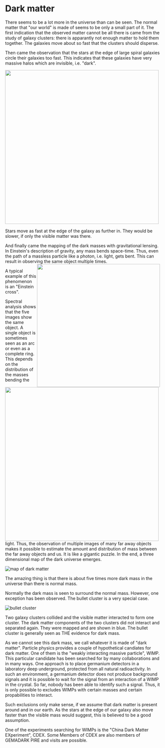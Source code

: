 # Dark matter
There seems to be a lot more in the universe than can be seen. The normal matter that "our world" is made of seems to be only a small part of it. The first indication that the observed matter cannot be all there is came from the study of galaxy clusters: there is apparantly not enough matter to hold them together. The galaxies move about so fast that the clusters should disperse. 

Then came the observation that the stars at the edge of large spiral galaxies circle their galaxies too fast. This indicates that these galaxies have very massive halos which are invisible, i.e. "dark". 

<img src="https://drive.google.com/uc?id=0BwM7XYhFgK7oaEdaVFlGb2s3bmM" width="500">

Stars move as fast at the edge of the galaxy as further in. They would be slower, 
if only the visible matter was there. 

And finally came the mapping of the dark masses with gravitational lensing.
In Einstein's description of gravity, any mass bends space-time. Thus, even the path of a massless particle like a photon, i.e. light, gets bent. This can result in observing the same object multiple times. 
<img src="https://drive.google.com/uc?id=0BwM7XYhFgK7oWHYyR3lZSkEyVzA" width="400" align="right"> 

A typical example of this phenomenon is an "Einstein cross".

<img src="https://upload.wikimedia.org/wikipedia/commons/thumb/c/c8/Einstein_cross.jpg/1024px-Einstein_cross.jpg" width="500" align="left">

Spectral analysis shows that the five images show the same object. A single object is sometimes seen as an arc or even as a complete ring. This depends on the distribution of the masses bending the light.  Thus, the observation of multiple images of many far away objects makes it possible to estimate the amount and distribution of mass between the far away objects and us. It is like a gigantic puzzle. In the end, a three dimensional map of the dark universe emerges.

![map of dark matter](https://upload.wikimedia.org/wikipedia/commons/thumb/3/31/COSMOS_3D_dark_matter_map.png/1024px-COSMOS_3D_dark_matter_map.png)

The amazing thing is that there is about five times more dark mass in the universe than there is normal mass.

Normally the dark mass is seen to surround the normal mass. However, one exception has been observed. The bullet cluster
is a very special case.
  
![bullet cluster](https://apod.nasa.gov/apod/image/0608/bullet_cluster_c60w.jpg)

Two galaxy clusters collided and the visible matter interacted to form one cluster. The dark matter components of the two clusters  did not interact and separated again. They were mapped and are shown in blue. The bullet cluster is generally seen as THE evidence for dark mass.

As we cannot see this dark mass, we call whatever it is made of "dark matter". Particle physics provides a couple of hypothetical candiates for dark matter. One of them is the "weakly interacting massive particle", WIMP. This particular candidate has been searched for by many collaborations and in many ways. One approach is to place germanium detectors in a laboratory deep underground, protected from all natural radioactivity. In such an environment, a germanium detector does not produce background signals and it is possible to wait for the signal from an interaction of a WIMP in the crystal. So far, nobody has been able to identify such a signal. Thus, it is only possible to excludes WIMPs with certain masses and certain propabilities to interact.

Such exclusions only make sense, if we assume that dark matter is present around and in our earth. As the stars at the edge of our galaxy also move faster than the visible mass would suggest, this is believed to be a good assumption.

One of the experiments searching for WIMPs is the "China Dark Matter EXperiment", CDEX. Some Members of CDEX are also members of GEMADARK PIRE and visits are possible.

